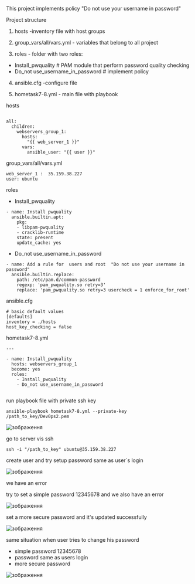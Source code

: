 This  project implements policy  "Do not use your username in password"


Project structure

1) hosts  -inventory file with host groups

2) group_vars/all/vars.yml - variables that belong to all project

3) roles - folder  with two roles:
- Install_pwquality # PAM module that perform password quality checking
- Do_not use_username_in_password # implement policy

4) ansible.cfg -configure file

5) hometask7-8.yml - main file with  playbook

hosts

```

all:
  children:
    webservers_group_1:
      hosts:
        "{{ web_server_1 }}"
      vars:
        ansible_user: "{{ user }}"

```

group_vars/all/vars.yml

```
web_server_1 :  35.159.38.227
user: ubuntu

```
roles 

- Install_pwquality

```
- name: Install pwquality
  ansible.builtin.apt:
    pkg:
    - libpam-pwquality
    - cracklib-runtime
    state: present
    update_cache: yes

```
- Do_not use_username_in_password

```
- name: Add a rule for  users and root  "Do not use your username in password" 
  ansible.builtin.replace:
    path: /etc/pam.d/common-password 
    regexp: 'pam_pwquality.so retry=3'
    replace: 'pam_pwquality.so retry=3 usercheck = 1 enforce_for_root'

```
ansible.cfg

```
# basic default values
[defaults]
inventory = ./hosts
host_key_checking = false

```

hometask7-8.yml

```
---

- name: Install_pwquality
  hosts: webservers_group_1
  become: yes
  roles:
    - Install_pwquality
    - Do_not use_username_in_password
    
```

run playbook file  with private ssh key

```
ansible-playbook hometask7-8.yml --private-key /path_to_key/Dev0ps2.pem

```

![зображення](https://user-images.githubusercontent.com/97990456/212216049-50b5fc5e-9a7f-4e15-8036-249e84db4911.png)

go to server vis ssh

```
ssh -i "/path_to_key" ubuntu@35.159.38.227

```
create user and try setup password same as user`s login 

![зображення](https://user-images.githubusercontent.com/97990456/212216876-44d96ade-ce37-425c-bd79-5861a27e0c36.png)

we have an error

try to set a simple password 12345678 and we also have an error

![зображення](https://user-images.githubusercontent.com/97990456/212217103-fb57dc13-60c2-42a9-a290-4ea01f175cd4.png)

set a more secure password and it's updated successfully

![зображення](https://user-images.githubusercontent.com/97990456/212217322-0a82bdbd-3d4b-4fff-b979-e9181e4c1673.png)


same situation when user tries to change his password

- simple password 12345678
- password  same as users login
- more secure password

![зображення](https://user-images.githubusercontent.com/97990456/212218097-a8635d00-334c-4707-940a-c4265d29ba84.png)




